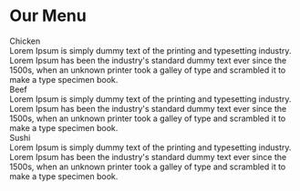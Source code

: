 <html lang="en">
    <head>
    <link rel= "stylesheet" type="text" href="css.css">
    <title>Finals</title>
    </head>    
    <body>
       <h1><strong>Our Menu</strong></h1>
        <div id="pagewrap">		
            <section id="content">
                <div id="second">Chicken</div>
                Lorem Ipsum is simply dummy text of the printing and typesetting industry. Lorem Ipsum has been the industry's standard dummy text ever since the 1500s, when an unknown printer took a galley of type and scrambled it to make a type specimen book.
            </section>         
            <section id="middle">
                <div id="second">Beef</div>
                Lorem Ipsum is simply dummy text of the printing and typesetting industry. Lorem Ipsum has been the industry's standard dummy text ever since the 1500s, when an unknown printer took a galley of type and scrambled it to make a type specimen book.
            </section> 
            <aside id="sidebar">
                <div id="second">Sushi</div>
                Lorem Ipsum is simply dummy text of the printing and typesetting industry. Lorem Ipsum has been the industry's standard dummy text ever since the 1500s, when an unknown printer took a galley of type and scrambled it to make a type specimen book.
            </aside  
        </div> 
    </body>
    </html>
